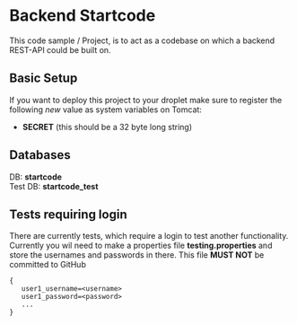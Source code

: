 # Backend Startcode
This code sample / Project, is to act as a codebase on which a backend REST-API could be built on.

## Basic Setup
If you want to deploy this project to your droplet make sure 
to register the following *new* value as system variables on Tomcat:
* **SECRET** (this should be a 32 byte long string)

## Databases
DB: **startcode**
<br>
Test DB: **startcode_test**


## Tests requiring login
There are currently tests, which require a login to test another functionality.
<br>Currently you wil need to make a properties file **testing.properties**
and store the usernames and passwords in there. This file **MUST NOT** be committed to GitHub
```properties
{
   user1_username=<username>
   user1_password=<password>
   ...
}